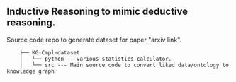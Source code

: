 ## Inductive Reasoning to mimic deductive reasoning.

Source code repo to generate dataset for paper "arxiv link".

```
    ├── KG-Cmpl-dataset
    │   └── python -- various statistics calculator.
    │   └── src --- Main source code to convert liked data/ontology to knowledge graph
```